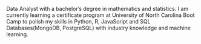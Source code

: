 Data Analyst with a bachelor’s degree in mathematics and statistics. 
I am currently learning a certificate program at University of North Carolina Boot Camp to polish my skills in Python, R, JavaScript and SQL Databases(MongoDB, PostgreSQL) with industry knowledge and machine learning.
